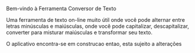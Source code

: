 Bem-vindo à Ferramenta Conversor  de Texto

Uma ferramenta de texto on-line muito útil onde você pode alternar entre letras minúsculas e maiúsculas, onde você pode capitalizar, descapitalizar, converter para misturar maiúsculas e transformar seu texto.

O aplicativo encontra-se em construcao entao, esta sujeito a alterações


